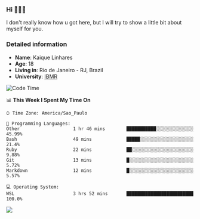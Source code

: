 ### Hi 🙋🏽‍♂️

I don't really know how u got here, but I will try to show a little bit about myself for you.

### Detailed information

* **Name**: Kaique Linhares
* **Age**: 18
* **Living in**: Rio  de Janeiro - RJ, Brazil
* **University**: [IBMR](https://www.ibmr.br/)

<!--START_SECTION:waka-->
![Code Time](http://img.shields.io/badge/Code%20Time-50%20hrs%2039%20mins-blue)

📊 **This Week I Spent My Time On** 

```text
⌚︎ Time Zone: America/Sao_Paulo

💬 Programming Languages: 
Other                    1 hr 46 mins        ███████████░░░░░░░░░░░░░░   45.99% 
Bash                     49 mins             █████░░░░░░░░░░░░░░░░░░░░   21.4% 
Ruby                     22 mins             ██░░░░░░░░░░░░░░░░░░░░░░░   9.88% 
Git                      13 mins             █░░░░░░░░░░░░░░░░░░░░░░░░   5.72% 
Markdown                 12 mins             █░░░░░░░░░░░░░░░░░░░░░░░░   5.57%

💻 Operating System: 
WSL                      3 hrs 52 mins       █████████████████████████   100.0%

```


<!--END_SECTION:waka-->

<a href="https://www.linkedin.com/in/kaique-linhares-25a840208/"  target="_blank"><img src="https://img.shields.io/badge/-LinkedIn-%230077B5?style=for-the-badge&logo=linkedin&logoColor=white" target="_blank"></a>
